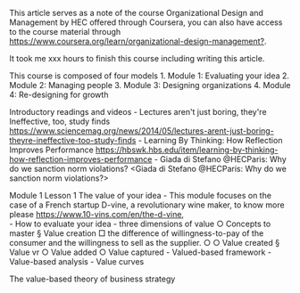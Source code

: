 This article serves as a note of the course Organizational Design and Management by HEC offered through Coursera, you can also have access to the course material through <https://www.coursera.org/learn/organizational-design-management?>.

It took me xxx hours to finish this course including writing this article. 

This course is composed of four models
	1. Module 1: Evaluating your idea
	2. Module 2: Managing people
	3. Module 3: Designing organizations
	4. Module 4: Re-designing for growth

Introductory readings and videos 
	- Lectures aren't just boring, they're Ineffective, too, study finds <https://www.sciencemag.org/news/2014/05/lectures-arent-just-boring-theyre-ineffective-too-study-finds>
	- Learning By Thinking: How Reflection Improves Performance <https://hbswk.hbs.edu/item/learning-by-thinking-how-reflection-improves-performance>
	- Giada di Stefano @HECParis: Why do we sanction norm violations? <Giada di Stefano @HECParis: Why do we sanction norm violations?>

Module 1
Lesson 1 The value of your idea 
	- This module focuses on the case of a French startup D-vine, a revolutionary wine maker, to know more please <https://www.10-vins.com/en/the-d-vine>,  
	- How to evaluate your idea - three dimensions of value 
		○ Concepts to master 
			§ Value creation
				□   the difference of willingness-to-pay of the consumer and the willingness to sell as the supplier. 
		○ 
		○ Value created 
			§ Value vr
		○ Value added
		○ Value captured 
	- Valued-based framework 
	- Value-based analysis 
	- Value curves 
		
	
The value-based theory of business strategy 
